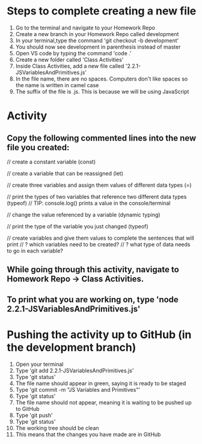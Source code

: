 # Steps to complete creating a new file
1. Go to the terminal and navigate to your Homework Repo
2. Create a new branch in your Homework Repo called development
  1. In your terminal,type the command 'git checkout -b development'
  2. You should now see development in parenthesis instead of master
  3. Open VS code by typing the command 'code .'
3. Create a new folder called 'Class Activities'
4. Inside Class Activities, add a new file called '2.2.1-JSVariablesAndPrimitives.js'
  1. In the file name, there are no spaces. Computers don't like spaces so the name is written in camel case
  2. The suffix of the file is .js. This is because we will be using JavaScript

# Activity
## Copy the following commented lines into the new file you created:

// create a constant variable (const)


// create a variable that can be reassigned (let)


// create three variables and assign them values of different data types (=)


// print the types of two variables that reference two different data types (typeof)
// TIP: console.log() prints a value in the console/terminal


// change the value referenced by a variable (dynamic typing)


// print the type of the variable you just changed (typeof)


// create variables and give them values to complete the sentences that will print
// ? which variables need to be created?
// ? what type of data needs to go in each variable?

## While going through this activity, navigate to Homework Repo -> Class Activities.
## To print what you are working on, type 'node 2.2.1-JSVariablesAndPrimitives.js'

# Pushing the activity up to GitHub (in the development branch)
1. Open your terminal
2. Type 'git add 2.2.1-JSVariablesAndPrimitives.js'
3. Type 'git status'
  1. The file name should appear in green, saying it is ready to be staged
4. Type 'git commit -m "JS Variables and Primitives"'
5. Type 'git status'
  1. The file name should not appear, meaning it is waiting to be pushed up to GitHub
5. Type 'git push'
6. Type 'git status'
  1. The working tree should be clean
  2. This means that the changes you have made are in GitHub
